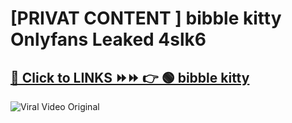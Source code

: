 
 # [PRIVAT CONTENT ] bibble kitty Onlyfans Leaked 4slk6

## <h2><a href="https://clipsfans.com/bibble_kitty&ref=git">🔗 Click to LINKS ⏩⏩ 👉 🟢 bibble kitty </a></h2>

<a href="https://clipsfans.com/bibble_kitty&ref=git" rel="nofollow" data-target="animated-image.originalLink"><img src="https://i.ibb.co.com/xMMVF88/686577567.gif" alt="Viral Video Original" style="max-width: 100%; display: inline-block;" data-target="animated-image.originalImage"></a>

